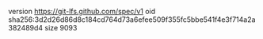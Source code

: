 version https://git-lfs.github.com/spec/v1
oid sha256:3d2d26d86d8c184cd764d73a6efee509f355fc5bbe541f4e3f714a2a382489d4
size 9093
